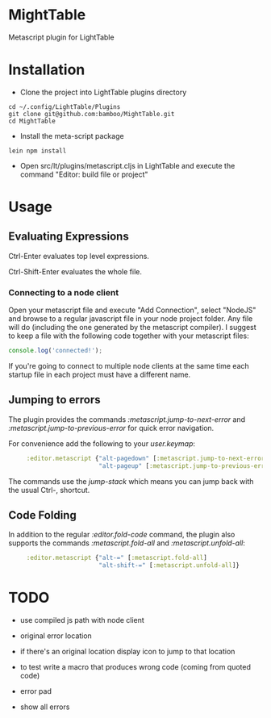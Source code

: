 # MightTable

Metascript plugin for LightTable

# Installation

* Clone the project into LightTable plugins directory
```
cd ~/.config/LightTable/Plugins
git clone git@github.com:bamboo/MightTable.git
cd MightTable
```
* Install the meta-script package
```
lein npm install
```
* Open src/lt/plugins/metascript.cljs in LightTable and execute the command "Editor: build file or project"

# Usage

## Evaluating Expressions

Ctrl-Enter evaluates top level expressions.

Ctrl-Shift-Enter evaluates the whole file.

### Connecting to a node client

Open your metascript file and execute "Add Connection", select "NodeJS" and browse to a regular javascript file in your node project folder. Any file will do (including the one generated by the metascript compiler). I suggest to keep a file with the following code together with your metascript files:

```javascript
console.log('connected!');
```

If you're going to connect to multiple node clients at the same time each startup file in each project must have a different name.

## Jumping to errors

The plugin provides the commands *:metascript.jump-to-next-error* and *:metascript.jump-to-previous-error* for quick error navigation.

For convenience add the following to your *user.keymap*:

```Clojure
     :editor.metascript {"alt-pagedown" [:metascript.jump-to-next-error]
                         "alt-pageup" [:metascript.jump-to-previous-error]}
```

The commands use the *jump-stack* which means you can jump back with the usual Ctrl-, shortcut.

## Code Folding

In addition to the regular *:editor.fold-code* command, the plugin also supports the commands *:metascript.fold-all* and *:metascript.unfold-all*:

```Clojure
     :editor.metascript {"alt-=" [:metascript.fold-all]
                         "alt-shift-=" [:metascript.unfold-all]}
```                         

# TODO

* use compiled js path with node client

* original error location
 * if there's an original location display icon to jump to that location
 * to test write a macro that produces wrong code (coming from quoted code)

* error pad
 * show all errors


